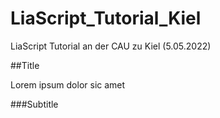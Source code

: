 # LiaScript_Tutorial_Kiel

LiaScript Tutorial an der CAU zu Kiel (5.05.2022)

##Title

Lorem ipsum dolor sic amet

###Subtitle
